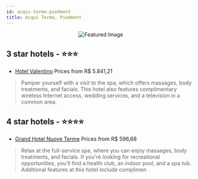 ```yaml
---
id: acqui-terme-piedmont
title: Acqui Terme, Piedmont
---
```


<center><img src="https://i.travelapi.com/hotels/2000000/1210000/1200400/1200400/4d93cb3a_z.jpg" alt="Featured Image" /></center>


##  3 star hotels - ⭐️⭐️⭐️

-    [Hotel Valentino](https://us.hurb.com/hotels/acqui-terme/hotel-valentino-JNP-JP973111?cmp=18055) Prices from R$ 5.841,21
   > Pamper yourself with a visit to the spa, which offers massages, body treatments, and facials. This hotel also features complimentary wireless Internet access, wedding services, and a television in a common area.

##  4 star hotels - ⭐️⭐️⭐️⭐️

-    [Grand Hotel Nuove Terme](https://us.hurb.com/hotels/acqui-terme/grand-hotel-nuove-terme-JNP-JP157493?cmp=18055) Prices from R$ 596,68
   > Relax at the full-service spa, where you can enjoy massages, body treatments, and facials. If you're looking for recreational opportunities, you'll find a health club, an indoor pool, and a spa tub. Additional features at this hotel include complimen
